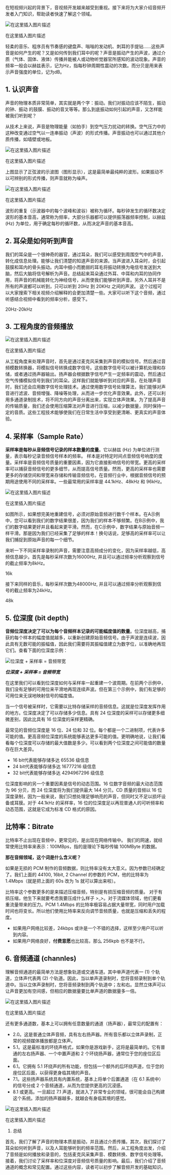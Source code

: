 

在短视频兴起的背景下，音视频开发越来越受到重视。接下来将为大家介绍音频开发者入门知识，帮助读者快速了解这个领域。 

![在这里插入图片描述](./img/3ca6b473443461f1181e9e74e0c18821.gif)

在这里插入图片描述

 轻柔的音乐、程序员有节奏感的键盘声、嗡嗡的发动机、刺耳的手提钻……这些声音是如何产生的呢？又是如何传到我们耳中的呢？声音是振动产生的声波，通过介质（气体、固体、液体）传播并能被人或动物听觉器官所感知的波动现象。声音的频率一般会以赫兹表示，记为Hz，指每秒钟周期性震动的次数。而分贝是用来表示声音强度的单位，记为dB。

## 1. 认识声音

声音的物理本质非常简单，其实就是两个字：振动。我们对振动应该不陌生，振动的钟、振动 的鼓膜、振动的音叉等等。那么到底振动如何引起的声音，又怎样能被我们听到呢？

从技术上来说，声音是物理能量（如拍手）到空气压力扰动的转换。空气压力中的这种改变通过空气以一连串振动（声波）的形式传播。声音振动也可以通过其他介质传播，如墙壁或地板。

![在这里插入图片描述](./img/4dc409d89ef235e63d2b93d6ba9dd787.png)

在这里插入图片描述

上图显示了正弦波的示波图（图形显示），这是最简单最纯粹的波形。如果振动不以可辨别的形式传播，则声音就称为噪声。

![在这里插入图片描述](./img/0ab1e68648a3e0bfa014fe2a0f0c03e6.png)

在这里插入图片描述

波形的重复（示波器中的每个波峰和波谷）被称为循环。每秒钟发生的循环数决定波形的基本音高，通常称为频率，大部分乐器都可以提供振荡器频率控制，以赫兹 (Hz) 为单位，用于确定每秒的循环数，从而决定声音的基本音高。

## 2. 耳朵是如何听到声音

我们的耳朵是一个很神奇的器官，通过耳朵，我们可以感受到周围空气中的声音，转化成信息处理。能够让我们清楚的知道声音的来源。当声波进入耳朵时，会引起鼓膜和耳内的骨头振动。内耳中细小而脆弱的耳毛将振动转换为电信号发送到大脑，然后大脑将信号解析为声音。总结起来耳朵通过外耳、中耳和内耳的协同作用，将声音的机械能转化为神经信号，从而使我们能够听到声音。另外人耳并不是所有的声波都可以听到，只可以听到 20Hz 到 20KHz 之间的声波。 这个过程可以大家搜索下相关视频介绍解释的会更加清楚一些。大家可以听下这个音频，通过听感结合视频中看到的频率分析，感受下。

20Hz-20kHz

## 3. 工程角度的音频播放

![在这里插入图片描述](./img/46b90e17323a2b5ecb55ea28114985be.png)

在这里插入图片描述

 从工程角度来处理声音时，首先是通过麦克风采集到声音的模拟信号。然后通过音频模数转换器，将模拟信号转换成数字信号。这些数字信号可以被计算机处理和存储，或者通过扬声器输出。扬声器会根据数字信号产生一定频率的震动，然后通过空气传播模拟信号到我们的耳朵。这样我们就能够听到对应的声音。在处理声音时，我们还会应用数字信号处理技术。通过使用数字信号处理算法，我们能够对声音进行滤波、音频增强、降噪等处理，从而进一步优化声音效果。此外，还可以利用多通道录制技术，将不同方向的声音分离出来，实现立体声效果。为了提高声音的传输质量，我们还会使用压缩算法对声音进行压缩，以减少数据量，同时保持一定的音质。这些工程技术能够使我们在日常生活中享受到更清晰、更真实的声音体验。

## 4. 采样率（Sample Rate）

**采样率是每秒从音频信号记录的样本数量的度量**。它以赫兹 (Hz) 为单位进行测量，表示每秒记录音频信号样本的频率。 样本是对特定时间点音频信号响度的度量。采样率是音频信号质量的重要因素，因为它直接影响信号的带宽。更高的采样率可以捕获音频信号的更多细节，从而提高信号质量。然而，更高的采样率也需要更多的存储空间和带宽来存储和传输音频信号。在音频行业中，根据音频信号的预期用途使用不同的采样率。一些最常用的采样率是 44.1kHz、48kHz 和 96kHz。

![在这里插入图片描述](./img/aaf2be29fa9cab908db5be3576a44289.png)

在这里插入图片描述

 如图所示，如果想完美地重建信号，必须对原始音频进行数千个样本。在A示例中，您可以看到我们的数字结果很差，因为我们的样本不够频繁。在B示例中，我们的数字结果更好并且看起来更平滑。然而，在C示例中，数字结果与原始音频一样平滑。那是因为我们已经采集了足够的样本！换句话说，足够高的采样率可以让我们捕捉到原始声音的每一个细节。

来听一下不同采样率录制的声音，需要注意高频成分的变化，因为采样率越低，高频信息越少。首先是每秒采样次数为16000Hz, 并且可以通过频率分析观察到信号的截止频率为8kHz。 

16k

接下来同样的音乐，每秒采样次数为48000Hz, 并且可以通过频率分析观察到信号的截止频率为24kHz。

48k

## 5. 位深度 (bit depth)

**音频位深度决定了可以为每个音频样本记录的可能幅度值的数量**。位深度越高，捕获的每个样本的幅度值就越多，以重新创建原始音频信号。由于声波是连续波，因此具有无数可能的振幅值，因此我们需要将其振幅值建立为数字位，以准确地再现它们。查看下面的位深度示例： 

![位深度 + 采样率 = 音频带宽](./img/3e7c7caa752e48fc1fa2fd961c88470b.png)

***位深度 + 采样率 = 音频带宽***

在这里我们可以看到位深度如何与采样率一起重建一个波周期。在前两个示例中，我们没有足够的可用位来平滑地再现连续声波。但在第三个示例中，我们有足够的可用位来无误地映射信号的幅度值。

当一个信号被采样时，它需要以比特存储采样的音频信息。这就是位深度发挥作用的地方。位深度决定了可以存储多少信息。具有 24 位深度的采样可以存储更多细微差别，因此比具有 16 位深度的采样更精确。

最常见的音频位深度是 16 位、24 位和 32 位。每个都是一个二进制项，代表许多可能的值。更高音频位深度的系统能够表达更多可能的值。更明确地说，让我们看看每个位深度可以存储的最大值数是多少。可以看到两个位深度之间可能值的数量存在巨大差异。

- 16 bit代表能够存储多达 65536 级信息
- 24 bit代表能够存储多达 16777216 级信息
- 32 bit代表能够存储多达 4294967296 级信息

位深度影响的另一个重要因素是信号的动态范围。16 位数字音频的最大动态范围为 96 分贝，而 24 位深度将为我们提供最大 144 分贝。CD 质量的音频以 16 位深度录制，因为一般来说，我们只想处理足够响亮的声音，但同时又不足以损坏设备或耳膜。对于 44.1kHz 的采样率，16 位的位深度足以再现普通人的可听频率和动态范围，这就是它成为标准 CD 格式的原因。

## 比特率：Bitrate

比特率不止出现在音频中，更常见的，是出现在网络传输中。 我们的网速，就经常使用比特率来表示：100MBps，指的是理论下每秒传输 100MByte 的数据。

**那在音频领域，这个词是什么含义呢？**

如果是无损的 PCM 制作的音频数据，则比特率没有太大意义。因为参数已经确定了。我们上面的 44100, 16bit, 2 Channel 的参数的 PCM，他的比特率为 1.4Mbps（就是把上面的 60s 改为 1s 就可以算出来啦）。

比特率这个参数更多的是来描述压缩音频，特别是有损压缩音频的质量。 对于有损压缩，他生下来就要考虑我要压成什么样子 >_>。对于流媒体领域，他们更看重流量带来的压力。PCM 1.4Mbps 的比特率极容易占据大量带宽，同时用户加载时间也将变长。所以他们使用比特率来反向调节音频质量，也就是压缩和丢失的程度。

- 如果用户网络比较差，24kbps 或许是一个不错的选择，这样至少用户可以听到内容。
- 如果用户网络良好，**付费意愿**也比较高，那么 256kpb 也不是不行。

## 6. 音频通道 (channles)

理解音频通道的最简单方法是想象轨道或交通车道。其中单声道代表一 (1) 个轨道，立体声代表两 (2) 个轨道。因此，当以单声道录制时，您将音频录制到单个轨道中。当以立体声录制时，您将音频录制到两个轨道中；左和右。显然立体声可以让声音更加有空间感，但相应的数据量要比单声道的数据量多一倍。

![在这里插入图片描述](./img/25d6b434b23ccf4dc49be1f7781b3168.png)

在这里插入图片描述

 还有更多通道数，基本上可以拥有任意数量的通道（扬声器），最常见的配置有：

- 2.0。这是普通立体声音频，具有左右扬声器。所有音乐都以立体声录制，正常的视频媒体播放都是立体声。
- 5.1。这是最标准的环绕声格式，如果你是游戏新手，这将是最简单的。它有普通的左右扬声器、一个中置声道和 2 个环绕扬声器，通常位于您的座位区后面。
- 6.1。它拥有 5.1 环绕声的所有功能，但包括一个额外的后环绕声道，位于您的座位区后面，以获得更身临其境的声音。
- 7.1。这些扬声器系统具有内置系统，基本上将单个后置通道（在 6.1 系统中）的信号分成 2 个音频通道，从而为您提供更高的沉浸感。
- 8.1 或更高。一旦超过 7.1 声道，就进入了非常专业的领域，很可能会自己构建这个系统。添加的扬声器越多，就越会有身临其境的感觉。

![在这里插入图片描述](./img/e99948cbab908e4c9ae1158fd536688e.png)

在这里插入图片描述



1. 总结

首先，我们了解了声音的物理本质是振动，并且通过介质传播。其次，我们探讨了耳朵如何听到声音，以及人耳能够听到的频率范围。然后，从工程角度出发，介绍了音频是如何播放和录音的，包括麦克风采集声音、模数转换、数字信号处理等。接着，我们讨论了采样率和位深度对音频信号质量的影响。最后，我们介绍了音频通道的概念和常见配置。通过这些内容，读者可以初步了解音频开发的基础知识。